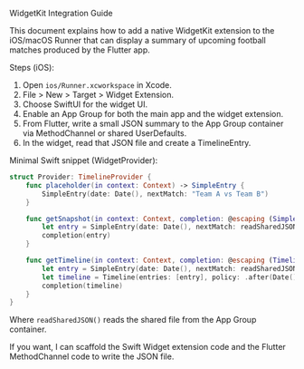WidgetKit Integration Guide

This document explains how to add a native WidgetKit extension to the iOS/macOS Runner that can display a summary of upcoming football matches produced by the Flutter app.

Steps (iOS):

1. Open `ios/Runner.xcworkspace` in Xcode.
2. File > New > Target > Widget Extension.
3. Choose SwiftUI for the widget UI.
4. Enable an App Group for both the main app and the widget extension.
5. From Flutter, write a small JSON summary to the App Group container via MethodChannel or shared UserDefaults.
6. In the widget, read that JSON file and create a TimelineEntry.

Minimal Swift snippet (WidgetProvider):

```swift
struct Provider: TimelineProvider {
    func placeholder(in context: Context) -> SimpleEntry {
        SimpleEntry(date: Date(), nextMatch: "Team A vs Team B")
    }

    func getSnapshot(in context: Context, completion: @escaping (SimpleEntry) -> ()) {
        let entry = SimpleEntry(date: Date(), nextMatch: readSharedJSON() ?? "—")
        completion(entry)
    }

    func getTimeline(in context: Context, completion: @escaping (Timeline<Entry>) -> ()) {
        let entry = SimpleEntry(date: Date(), nextMatch: readSharedJSON() ?? "—")
        let timeline = Timeline(entries: [entry], policy: .after(Date().addingTimeInterval(60*15)))
        completion(timeline)
    }
}
```

Where `readSharedJSON()` reads the shared file from the App Group container.

If you want, I can scaffold the Swift Widget extension code and the Flutter MethodChannel code to write the JSON file.
